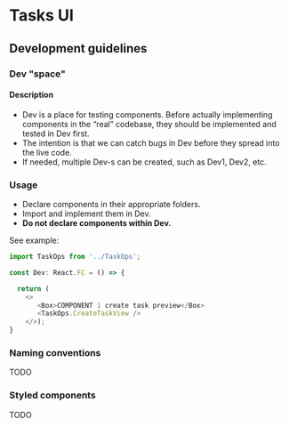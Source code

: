 # Tasks UI

## Development guidelines

### Dev "space"

#### Description
* Dev is a place for testing components.  Before actually implementing components in the “real” codebase, they should be implemented and tested in Dev first.  
* The intention is that we can catch bugs in Dev before they spread into the live code.
* If needed, multiple Dev-s can be created, such as Dev1, Dev2, etc.  

### Usage

* Declare components in their appropriate folders.
* Import and implement them in Dev.
* **Do not declare components within Dev.**

See example: 


```typescript
import TaskOps from '../TaskOps';

const Dev: React.FC = () => {

  return (
    <>
       <Box>COMPONENT 1 create task preview</Box>
       <TaskOps.CreateTaskView />       
    </>);
}
```

### Naming conventions
TODO

### Styled components
TODO
